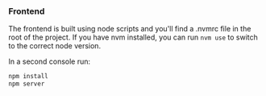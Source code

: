 ### Frontend

The frontend is built using node scripts and you'll find a .nvmrc file in the root of the project.
If you have nvm installed, you can run `nvm use` to switch to the correct node version.

In a second console run:

```bash
npm install
npm server
```
